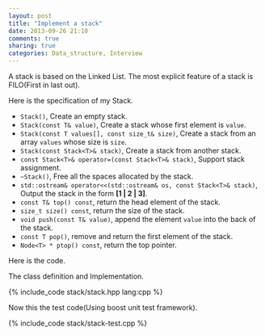 ```yaml
---
layout: post
title: "Implement a stack"
date: 2013-09-26 21:10
comments: true
sharing: true
categories: Data_structure, Interview
---
```


A stack is based on the Linked List. The most explicit feature of a stack
is FILO(First in last out).

Here is the specification of my Stack.

* ``Stack()``, Create an empty stack.
* ``Stack(const T& value)``, Create a stack whose first element is ``value``.
* ``Stack(const T values[], const size_t& size)``, Create a stack from an
array ``values`` whose size is ``size``.
* ``Stack(const Stack<T>& stack)``, Create a stack from another stack.
* ``const Stack<T>& operator=(const Stack<T>& stack)``, Support stack
assignment.
* ``~Stack()``, Free all the spaces allocated by the stack.
* ``std::ostream& operator<<(std::ostream& os, const Stack<T>& stack)``,
Output the stack in the form **[1 | 2 | 3]**.
* ``const T& top() const``, return the head element of the stack.
* ``size_t size() const``, return the size of the stack.
* ``void push(const T& value)``, append the element ``value`` into the
back of the stack.
* ``const T pop()``, remove and return the first element of the stack.
* ``Node<T> * ptop() const``, return the top pointer.

Here is the code.

The class definition and Implementation.

{% include_code stack/stack.hpp lang:cpp %}

Now this the test code(Using boost unit test framework).

{% include_code stack/stack-test.cpp %}
